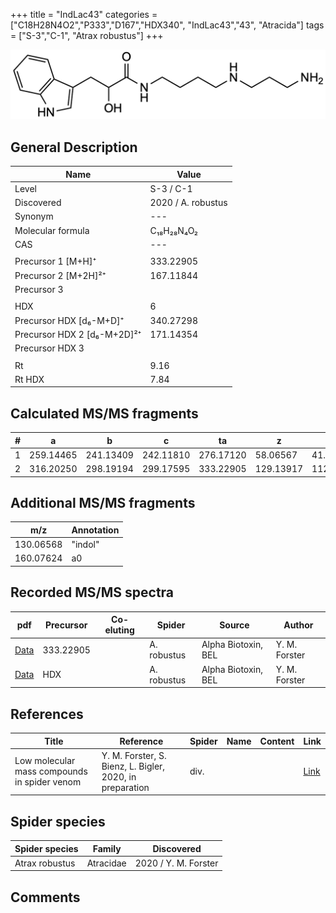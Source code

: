 +++
title = "IndLac43"
categories = ["C18H28N4O2","P333","D167","HDX340",
"IndLac43","43",
"Atracida"]
tags = ["S-3","C-1",
"Atrax robustus"]
+++

![](/img/IndLac43.png)

## General Description

| Name                       | Value              |
|----------------------------|--------------------|
| Level                      | S-3 / C-1          |
| Discovered                 | 2020 / A. robustus |
| Synonym                    | ---                |
| Molecular formula          | C₁₈H₂₈N₄O₂                   |
| CAS                        | ---                |
|                            |                    |
| Precursor 1 [M+H]⁺         | 333.22905                    |
| Precursor 2 [M+2H]²⁺       | 167.11844                   |
| Precursor 3                |                    |
|                            |                    |
| HDX                        | 6                   |
| Precursor HDX   [d₆-M+D]⁺   | 340.27298                   |
| Precursor HDX 2 [d₆-M+2D]²⁺ | 171.14354                   |
| Precursor HDX 3            |                    |
|                            |                    |
| Rt                         | 9.16                   |
| Rt HDX                     | 7.84                   |

## Calculated MS/MS fragments

| # | a         | b         | c         | ta        | z         | y         | tz        |
|---|-----------|-----------|-----------|-----------|-----------|-----------|-----------|
| 1 | 259.14465 | 241.13409 | 242.11810 | 276.17120 | 58.06567 | 41.03912 | 75.09222 |
| 2 | 316.20250 | 298.19194 | 299.17595 | 333.22905 | 129.13917 | 112.11262 | 146.16572 |

## Additional MS/MS fragments

| m/z | Annotation |
|-----|------------|
| 130.06568  | "indol"    |
| 160.07624  | a0         |

## Recorded MS/MS spectra

| pdf                                             | Precursor | Co-eluting | Spider      | Source                       | Author        |
|-------------------------------------------------|-----------|------------|-------------|------------------------------|---------------|
| [Data](/pdf/A-robustus/333_IndLac43_Ar.pdf)   | 333.22905  |            | A. robustus | Alpha Biotoxin, BEL  | Y. M. Forster |
| [Data](/pdf/A-robustus/333_IndLac43_Ar_HDX.pdf)   | HDX  |            | A. robustus | Alpha Biotoxin, BEL  | Y. M. Forster |

## References

| Title | Reference | Spider | Name | Content | Link |
|-------|-----------|--------|------|---------|------|
| Low molecular mass compounds in spider venom      | Y. M. Forster, S. Bienz, L. Bigler, 2020, in preparation          | div.       |   |   | [Link](unknown) |

## Spider species

| Spider species     | Family     | Discovered           |
|--------------------|------------|----------------------|
| Atrax robustus     | Atracidae  | 2020 / Y. M. Forster |

## Comments